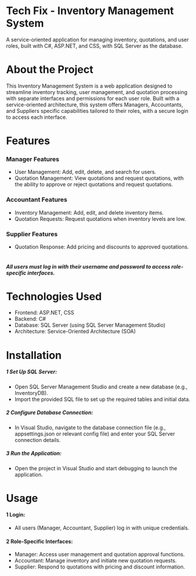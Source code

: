 # Tech Fix - Inventory Management System
A service-oriented application for managing inventory, quotations, and user roles, built with C#, ASP.NET, and CSS, with SQL Server as the database.
# About the Project
This Inventory Management System is a web application designed to streamline inventory tracking, user management, and quotation processing with separate interfaces and permissions for each user role. Built with a service-oriented architecture, this system offers Managers, Accountants, and Suppliers specific capabilities tailored to their roles, with a secure login to access each interface.
# Features
### Manager Features
* User Management: Add, edit, delete, and search for users.
* Quotation Management: View quotations and request quotations, with the ability to approve or reject quotations and request quotations.
### Accountant Features
* Inventory Management: Add, edit, and delete inventory items.
* Quotation Requests: Request quotations when inventory levels are low.
### Supplier Features
* Quotation Response: Add pricing and discounts to approved quotations.<br><br>
##### All users must log in with their username and password to access role-specific interfaces.
# Technologies Used
* Frontend: ASP.NET, CSS
* Backend: C#
* Database: SQL Server (using SQL Server Management Studio)
* Architecture: Service-Oriented Architecture (SOA)
# Installation
##### 1 Set Up SQL Server:
* Open SQL Server Management Studio and create a new database (e.g., InventoryDB).
* Import the provided SQL file to set up the required tables and initial data.
##### 2 Configure Database Connection:
* In Visual Studio, navigate to the database connection file (e.g., appsettings.json or relevant config file) and enter your SQL Server connection details.
##### 3 Run the Application:
* Open the project in Visual Studio and start debugging to launch the application.
# Usage
#### 1 Login:
* All users (Manager, Accountant, Supplier) log in with unique credentials.
#### 2 Role-Specific Interfaces:
* Manager: Access user management and quotation approval functions.
* Accountant: Manage inventory and initiate new quotation requests.
* Supplier: Respond to quotations with pricing and discount information.
